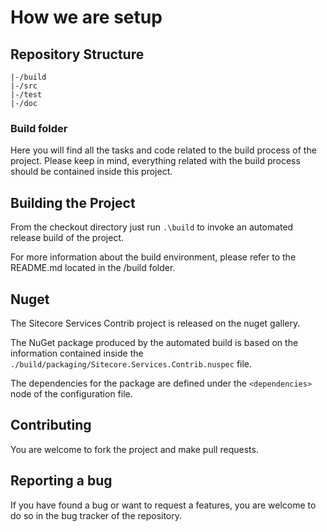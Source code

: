 # How we are setup

## Repository Structure

    |-/build
    |-/src
    |-/test
    |-/doc


### Build folder

Here you will find all the tasks and code related to the build process of the project. Please keep in mind, 
everything related with the build process should be contained inside this project.

## Building the Project

From the checkout directory just run `.\build` to invoke an automated release build of the project.

For more information about the build environment, please refer to the README.md located in the /build folder.

## Nuget

The Sitecore Services Contrib project is released on the nuget gallery.

The NuGet package produced by the automated build is based on the information contained inside the 
`./build/packaging/Sitecore.Services.Contrib.nuspec` file.

The dependencies for the package are defined under the `<dependencies>` node of the configuration file.

## Contributing

You are welcome to fork the project and make pull requests.

## Reporting a bug

If you have found a bug or want to request a features, you are welcome to do so in the bug tracker of the repository.